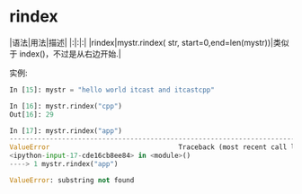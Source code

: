 # rindex

|语法|用法|描述|
|:|:|:|
|rindex|mystr.rindex( str, start=0,end=len(mystr))|类似于 index()，不过是从右边开始.|

实例:

```python
In [15]: mystr = "hello world itcast and itcastcpp"

In [16]: mystr.rindex("cpp")
Out[16]: 29

In [17]: mystr.rindex("app")
---------------------------------------------------------------------------
ValueError                                Traceback (most recent call last)
<ipython-input-17-cde16cb8ee84> in <module>()
----> 1 mystr.rindex("app")

ValueError: substring not found
```
